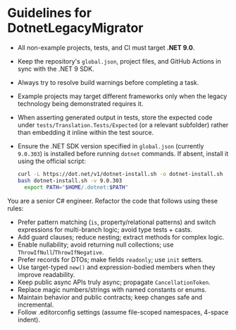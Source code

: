 # Guidelines for DotnetLegacyMigrator

- All non-example projects, tests, and CI must target **.NET 9.0**.
- Keep the repository's `global.json`, project files, and GitHub Actions in sync with the .NET 9 SDK.
- Always try to resolve build warnings before completing a task.
- Example projects may target different frameworks only when the legacy technology being demonstrated requires it.
- When asserting generated output in tests, store the expected code under `tests/Translation.Tests/Expected` (or a relevant subfolder) rather than embedding it inline within the test source.
- Ensure the .NET SDK version specified in `global.json` (currently `9.0.303`) is installed before running `dotnet` commands. If absent, install it using the official script:

  ```bash
  curl -L https://dot.net/v1/dotnet-install.sh -o dotnet-install.sh
  bash dotnet-install.sh -v 9.0.303
    export PATH="$HOME/.dotnet:$PATH"
    ```

You are a senior C# engineer. Refactor the code that follows using these rules:

- Prefer pattern matching (`is`, property/relational patterns) and switch expressions for multi-branch logic; avoid type tests + casts.
- Add guard clauses; reduce nesting; extract methods for complex logic.
- Enable nullability; avoid returning null collections; use `ThrowIfNull`/`ThrowIfNegative`.
- Prefer records for DTOs; make fields `readonly`; use `init` setters.
- Use target-typed `new()` and expression-bodied members when they improve readability.
- Keep public async APIs truly async; propagate `CancellationToken`.
- Replace magic numbers/strings with named constants or enums.
- Maintain behavior and public contracts; keep changes safe and incremental.
- Follow .editorconfig settings (assume file-scoped namespaces, 4-space indent).
